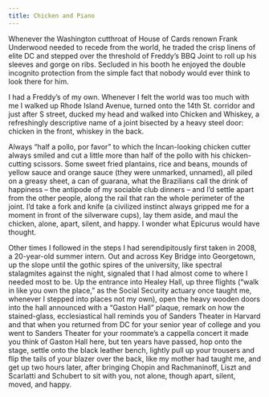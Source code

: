 ```yaml
---
title: Chicken and Piano
---
```

Whenever the Washington cutthroat of House of Cards renown Frank Underwood needed to recede from the world, he traded the crisp linens of elite DC and stepped over the threshold of Freddy’s BBQ Joint to roll up his sleeves and gorge on ribs. Secluded in his booth he enjoyed the double incognito protection from the simple fact that nobody would ever think to look there for him.



I had a Freddy’s of my own. Whenever I felt the world was too much with me I walked up Rhode Island Avenue, turned onto the 14th St. corridor and just after S street, ducked my head and walked into Chicken and Whiskey, a refreshingly descriptive name of a joint bisected by a heavy steel door: chicken in the front, whiskey in the back. 



Always “half a pollo, por favor” to which the Incan-looking chicken cutter always smiled and cut a little more than half of the pollo with his chicken-cutting scissors. Some sweet fried plantains, rice and beans, mounds of yellow sauce and orange sauce (they were unmarked, unnamed), all piled on a greasy sheet, a can of guarana, what the Brazilians call the drink of happiness – the antipode of my sociable club dinners – and I’d settle apart from the other people, along the rail that ran the whole perimeter of the joint. I’d take a fork and knife (a civilized instinct always gripped me for a moment in front of the silverware cups), lay them aside, and maul the chicken, alone, apart, silent, and happy. I wonder what Epicurus would have thought.



Other times I followed in the steps I had serendipitously first taken in 2008, a 20-year-old summer intern. Out and across Key Bridge into Georgetown, up the slope until the gothic spires of the university, like spectral stalagmites against the night, signaled that I had almost come to where I needed most to be. Up the entrance into Healey Hall, up three flights (“walk in like you own the place,” as the Social Security actuary once taught me, whenever I stepped into places not my own), open the heavy wooden doors into the hall announced with a “Gaston Hall” plaque, remark on how the stained-glass, ecclesiastical hall reminds you of Sanders Theater in Harvard and that when you returned from DC for your senior year of college and you went to Sanders Theater for your roommate’s a cappella concert it made you think of Gaston Hall here, but ten years have passed, hop onto the stage, settle onto the black leather bench, lightly pull up your trousers and flip the tails of your blazer over the back, like my mother had taught me, and get up two hours later, after bringing Chopin and Rachmaninoff, Liszt and Scarlatti and Schubert to sit with you, not alone, though apart, silent, moved, and happy.
